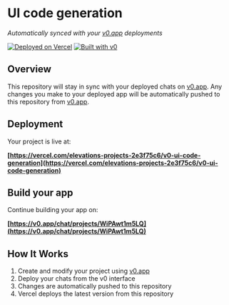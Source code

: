 # UI code generation

*Automatically synced with your [v0.app](https://v0.app) deployments*

[![Deployed on Vercel](https://img.shields.io/badge/Deployed%20on-Vercel-black?style=for-the-badge&logo=vercel)](https://vercel.com/elevations-projects-2e3f75c6/v0-ui-code-generation)
[![Built with v0](https://img.shields.io/badge/Built%20with-v0.app-black?style=for-the-badge)](https://v0.app/chat/projects/WiPAwt1m5LQ)

## Overview

This repository will stay in sync with your deployed chats on [v0.app](https://v0.app).
Any changes you make to your deployed app will be automatically pushed to this repository from [v0.app](https://v0.app).

## Deployment

Your project is live at:

**[https://vercel.com/elevations-projects-2e3f75c6/v0-ui-code-generation](https://vercel.com/elevations-projects-2e3f75c6/v0-ui-code-generation)**

## Build your app

Continue building your app on:

**[https://v0.app/chat/projects/WiPAwt1m5LQ](https://v0.app/chat/projects/WiPAwt1m5LQ)**

## How It Works

1. Create and modify your project using [v0.app](https://v0.app)
2. Deploy your chats from the v0 interface
3. Changes are automatically pushed to this repository
4. Vercel deploys the latest version from this repository
